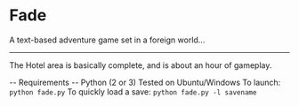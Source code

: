 Fade
======

A text-based adventure game set in a foreign world...

---------

The Hotel area is basically complete, and is about an hour of gameplay.

-- Requirements --
Python (2 or 3)
Tested on Ubuntu/Windows
To launch: `python fade.py`
To quickly load a save: `python fade.py -l savename`
